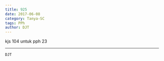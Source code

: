 ```yaml
---
title: 925
date: 2017-06-08
category: Tanya-SC
tags: PPh
author: DJT
---
```


kjs 104 untuk pph 23

---



`DJT`
